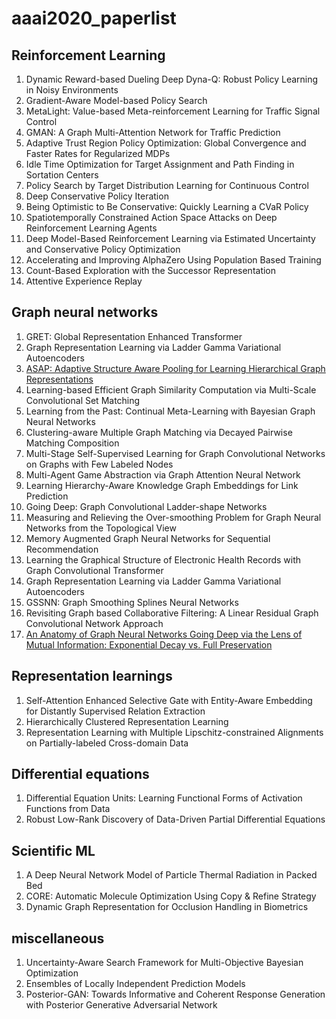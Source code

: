 # aaai2020_paperlist

## Reinforcement Learning
1. Dynamic Reward-based Dueling Deep Dyna-Q: Robust Policy Learning in Noisy Environments
2. Gradient-Aware Model-based Policy Search
3. MetaLight: Value-based Meta-reinforcement Learning for Traffic Signal Control
4. GMAN: A Graph Multi-Attention Network for Traffic Prediction
5. Adaptive Trust Region Policy Optimization: Global Convergence and Faster Rates for Regularized MDPs
6. Idle Time Optimization for Target Assignment and Path Finding in Sortation Centers
7. Policy Search by Target Distribution Learning for Continuous Control
8. Deep Conservative Policy Iteration
9. Being Optimistic to Be Conservative: Quickly Learning a CVaR Policy
10. Spatiotemporally Constrained Action Space Attacks on Deep Reinforcement Learning Agents
11. Deep Model-Based Reinforcement Learning via Estimated Uncertainty and Conservative Policy Optimization
12. Accelerating and Improving AlphaZero Using Population Based Training
13. Count-Based Exploration with the Successor Representation
14. Attentive Experience Replay

## Graph neural networks
1. GRET: Global Representation Enhanced Transformer
2. Graph Representation Learning via Ladder Gamma Variational Autoencoders
3. [ASAP: Adaptive Structure Aware Pooling for Learning Hierarchical Graph Representations](https://arxiv.org/abs/1911.07979)
4. Learning-based Efficient Graph Similarity Computation via Multi-Scale Convolutional Set Matching
5. Learning from the Past: Continual Meta-Learning with Bayesian Graph Neural Networks
6. Clustering-aware Multiple Graph Matching via Decayed Pairwise Matching Composition
7. Multi-Stage Self-Supervised Learning for Graph Convolutional Networks on Graphs with Few Labeled Nodes
8. Multi-Agent Game Abstraction via Graph Attention Neural Network
9. Learning Hierarchy-Aware Knowledge Graph Embeddings for Link Prediction
10. Going Deep: Graph Convolutional Ladder-shape Networks
11. Measuring and Relieving the Over-smoothing Problem for Graph Neural Networks from the Topological View
12. Memory Augmented Graph Neural Networks for Sequential Recommendation
13. Learning the Graphical Structure of Electronic Health Records with Graph Convolutional Transformer
14. Graph Representation Learning via Ladder Gamma Variational Autoencoders
15. GSSNN: Graph Smoothing Splines Neural Networks
16. Revisiting Graph based Collaborative Filtering: A Linear Residual Graph Convolutional Network Approach
17. [An Anatomy of Graph Neural Networks Going Deep via the Lens of Mutual
Information: Exponential Decay vs. Full Preservation](https://dlg2019.bitbucket.io/aaai20/accepted_papers/DLGMA_2020_paper_16.pdf)

## Representation learnings
1. Self-Attention Enhanced Selective Gate with Entity-Aware Embedding for Distantly Supervised Relation Extraction
2. Hierarchically Clustered Representation Learning
3. Representation Learning with Multiple Lipschitz-constrained Alignments on Partially-labeled Cross-domain
Data


## Differential equations
1. Differential Equation Units: Learning Functional Forms of Activation Functions from Data
2. Robust Low-Rank Discovery of Data-Driven Partial Differential Equations

## Scientific ML
1. A Deep Neural Network Model of Particle Thermal Radiation in Packed Bed
2. CORE: Automatic Molecule Optimization Using Copy & Refine Strategy
3. Dynamic Graph Representation for Occlusion Handling in Biometrics

## miscellaneous 
1. Uncertainty-Aware Search Framework for Multi-Objective Bayesian Optimization
2. Ensembles of Locally Independent Prediction Models
3. Posterior-GAN: Towards Informative and Coherent Response Generation with Posterior Generative
Adversarial Network


